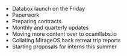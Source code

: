 * Databox launch on the Friday
* Paperwork
* Preparing contracts
* Monthly and quarterly updates
* Moving more content over to ocamllabs.io
* Collating MirageOS hack retreat trip reports
* Starting proposals for interns this summer
